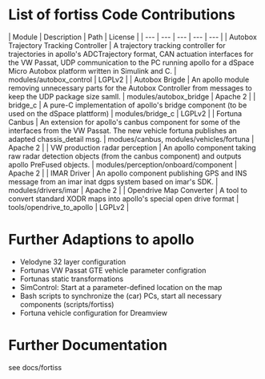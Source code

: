 # List of fortiss Code Contributions

| Module | Description | Path | License |
| --- | --- | --- | --- | --- |
| Autobox Trajectory Tracking Controller | A trajectory tracking controller for trajectories in apollo's ADCTrajectory format, CAN actuation interfaces for the VW Passat, UDP communication to the PC running apollo for a dSpace Micro Autobox platform written in Simulink and C. | modules/autobox_control | LGPLv2 |
| Autobox Brigde | An apollo module removing unnecessary parts for the Autobox Controller from messages to keep the UDP package size samll. | modules/autobox_bridge | Apache 2 |
| bridge_c | A pure-C implementation of apollo's bridge component (to be used on the dSpace plattform) | modules/bridge_c | LGPLv2 |
| Fortuna Canbus | An extension for apollo's canbus component for some of the interfaces from the VW Passat. The new vehicle fortuna publishes an adapted chassis_detail msg. | modues/canbus, modules/vehicles/fortuna | Apache 2 |
| VW production radar perception | An apollo component taking raw radar detection objects (from the canbus component) and outputs apollo PreFused objects. | modules/perception/onboard/component | Apache 2 |
| IMAR Driver | An apollo component publishing GPS and INS message from an imar inat dgps system based on imar's SDK. | modules/drivers/imar | Apache 2 |
| Opendrive Map Converter | A tool to convert standard XODR maps into apollo's special open drive format | tools/opendrive_to_apollo | LGPLv2 |

# Further Adaptions to apollo
- Velodyne 32 layer configuration
- Fortunas VW Passat GTE vehicle parameter configration
- Fortunas static transformations
- SimControl: Start at a parameter-defined location on the map
- Bash scripts to synchronize the (car) PCs, start all necessary components (scripts/fortiss)
- Fortuna vehicle configuration for Dreamview

# Further Documentation
see docs/fortiss
